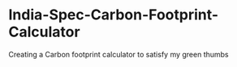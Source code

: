 # India-Spec-Carbon-Footprint-Calculator
Creating a Carbon footprint calculator to satisfy my green thumbs
